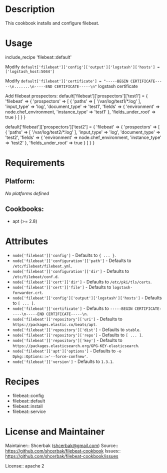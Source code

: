 # Description

This cookbook installs and configure filebeat.

# Usage

include_recipe 'filebeat::default'

Modify `default['filebeat']['config']['output']['logstash']['hosts'] = ['logstash_host:5044']`

Modify `default['filebeat']['certificate'] = "-----BEGIN CERTIFICATE-----\n.......\n-----END CERTIFICATE-----\n"` logstash certificate

Add filebeat prospectors:
default['filebeat']['prospectors']['test1'] = {
  'filebeat' => {
    'prospectors' => [
      {
        'paths' => [
          '/var/log/test1/*.log'
        ],
        'input_type' => 'log',
        'document_type' => 'test1',
        'fields' => {
          'environment' => node.chef_environment,
          'instance_type' => 'test1'
        },
        'fields_under_root' => true
      }
    ]
  }
}

default['filebeat']['prospectors']['test2'] = {
  'filebeat' => {
    'prospectors' => [
      {
        'paths' => [
          '/var/log/test2/*.log'
        ],
        'input_type' => 'log',
        'document_type' => 'test2',
        'fields' => {
          'environment' => node.chef_environment,
          'instance_type' => 'test2'
        },
        'fields_under_root' => true
      }
    ]
  }
}

# Requirements

## Platform:

*No platforms defined*

## Cookbooks:

* apt (>= 2.8)

# Attributes

* `node['filebeat']['config']` -  Defaults to `{ ... }`.
* `node['filebeat']['configuration']['path']` -  Defaults to `/etc/filebeat/filebeat.yml`.
* `node['filebeat']['configuration']['dir']` -  Defaults to `/etc/filebeat/conf.d`.
* `node['filebeat']['cert']['dir']` -  Defaults to `/etc/pki/tls/certs`.
* `node['filebeat']['cert']['file']` -  Defaults to `logstash-forwarder.crt`.
* `node['filebeat']['config']['output']['logstash']['hosts']` -  Defaults to `[ ... ]`.
* `node['filebeat']['certificate']` -  Defaults to `-----BEGIN CERTIFICATE-----\n-----END CERTIFICATE-----\n`.
* `node['filebeat']['repository']['uri']` -  Defaults to `https://packages.elastic.co/beats/apt`.
* `node['filebeat']['repository']['dist']` -  Defaults to `stable`.
* `node['filebeat']['repository']['repo']` -  Defaults to `[ ... ]`.
* `node['filebeat']['repository']['key']` -  Defaults to `https://packages.elasticsearch.org/GPG-KEY-elasticsearch`.
* `node['filebeat']['apt']['options']` -  Defaults to `-o Dpkg::Options::='--force-confnew'`.
* `node['filebeat']['version']` -  Defaults to `1.3.1`.

# Recipes

* filebeat::config
* filebeat::default
* filebeat::install
* filebeat::service

# License and Maintainer

Maintainer:: Shcerbak (<shcerbak@gmail.com>)
Source:: https://github.com/shcerbak/filebeat-cookbook
Issues:: https://github.com/shcerbak/filebeat-cookbook/issues

License:: apache 2
